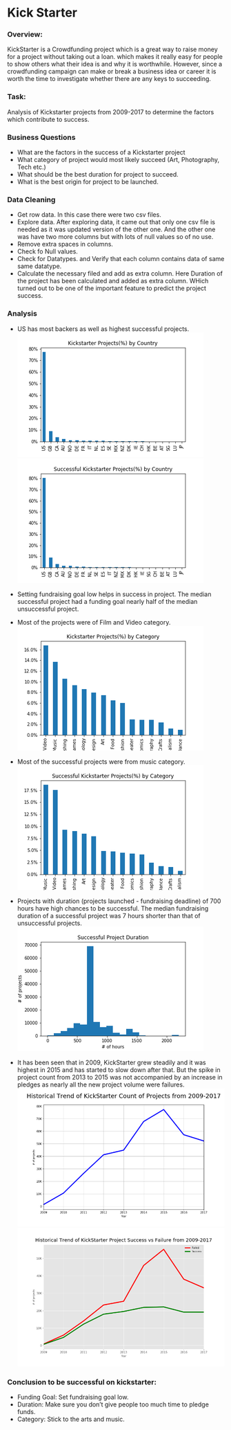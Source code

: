 # Kick Starter

### Overview:
KickStarter is a Crowdfunding project which is a great way to raise money for a project without taking out a loan. which makes it really easy for people to show others what their idea is and why it is worthwhile. However, since a crowdfunding campaign can make or break a business idea or career it is worth the time to investigate whether there are any keys to succeeding.

### Task:
Analysis of Kickstarter projects from 2009-2017 to determine the factors which contribute to success.

### Business Questions
* What are the factors in the success of a Kickstarter project
* What category of project would most likely succeed (Art, Photography, Tech etc.)
* What should be the best duration for project to succeed.
* What is the best origin for project to be launched.

### Data Cleaning
* Get row data. In this case there were two csv files.
* Explore data. After exploring data, it came out that only one csv file is needed as it was updated version of the other one. And the other one was have two more columns but with lots of null values so of no use. 
* Remove extra spaces in columns.
* Check fo Null values.
* Check for Datatypes. and Verify that each column contains data of same same datatype.
* Calculate the necessary filed and add as extra column. Here Duration of the project has been calculated and added as extra column. WHich turned out to be one of the important feature to predict the project success.


### Analysis
* US has most backers as well as highest successful projects.
![KickStarter](Images/KickstarterProjects(%)byCountry.png)
![KickStarter](Images/SuccessfulKickstarterProjects(%)byCountry.png)

* Setting fundraising goal low helps in success in project.
The median successful project had a funding goal nearly half of the median unsuccessful project.


* Most of the projects were of Film and Video category.
![KickStarter](Images/KickstarterProjects(%)byCategory.png)

* Most of the successful projects were from music category.
![KickStarter](Images/SuccessfulKickstarterProjects(%)byCategory.png)

* Projects with duration (projects launched - fundraising deadline) of 700 hours have high chances to be successful.
The median fundraising duration of a successful project was 7 hours shorter than that of unsuccessful projects.
![KickStarter](Images/SuccessfulProjectDuration.png)

* It has been seen that in 2009, KickStarter grew steadily and it was highest in 2015 and has started to slow down after that. But the spike in project count from 2013 to 2015 was not accompanied by an increase in pledges as nearly all the new project volume were failures.
![KickStarter](Images/HistoricaltredOfProjects.png)
![KickStarter](Images/HistoricalTrendOfSuccessfulVsFailedProjects.png)

### Conclusion to be successful on kickstarter:
* Funding Goal: Set fundraising goal low.
* Duration: Make sure you don’t give people too much time to pledge funds.
* Category: Stick to the arts and music.
